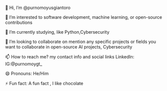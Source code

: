 👋 Hi, I’m @purnomoyusgiantoro

👀 I’m interested to software development, machine learning, or open-source contributions

🌱 I’m currently studying, like Python,Cybersecurity

💞️ I’m looking to collaborate on mention any specific projects or fields you want to collaborate in open-source AI projects, Cybersecurity

📫 How to reach me? my contact info and social links LinkedIn: IG:@purnomoygt_

😄 Pronouns: He/Him

⚡ Fun fact: A fun fact , I like chocolate

